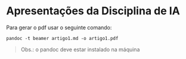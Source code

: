 # Apresentações da Disciplina de IA

Para gerar o pdf usar o seguinte comando:

```
pandoc -t beamer artigo1.md -o artigo1.pdf
```


> Obs.: o pandoc deve estar instalado na máquina

